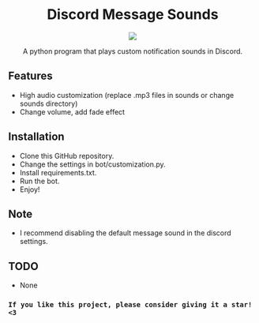 <h1 align="center">Discord Message Sounds</h1>

<p align="center">
  <a href="https://codefactor.io/repository/github/adam757521/DiscordMessageSounds/">
    <img src="https://img.shields.io/codefactor/grade/github/adam757521/DiscordMessageSounds?style=flat-square" />
  </a>
</p>

<p align="center">A python program that plays custom notification sounds in Discord.</p>

Features
--------
- High audio customization (replace .mp3 files in sounds or change sounds directory)
- Change volume, add fade effect

Installation
------------
- Clone this GitHub repository.
- Change the settings in bot/customization.py.
- Install requirements.txt.
- Run the bot.
- Enjoy!

Note
----
- I recommend disabling the default message sound in the discord settings.

TODO
----
- None

### `If you like this project, please consider giving it a star! <3` ###

